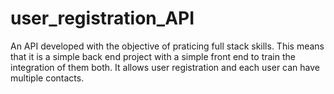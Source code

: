 # user_registration_API
An API developed with the objective of praticing full stack skills. This means that it is a simple back end project with a simple front end to train the integration of them both. It allows user registration and each user can have multiple contacts.
